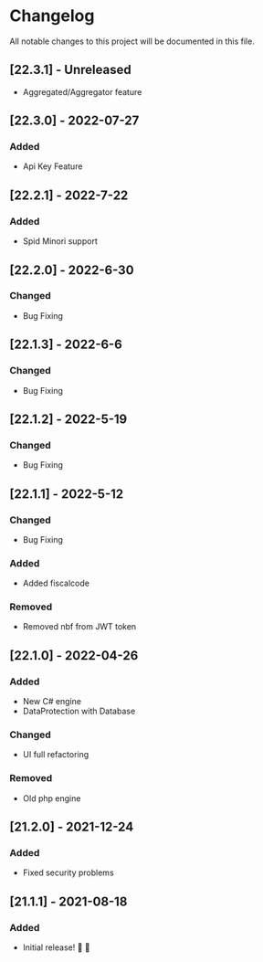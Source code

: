 # Changelog
All notable changes to this project will be documented in this file.

## [22.3.1] - Unreleased

- Aggregated/Aggregator feature

## [22.3.0] - 2022-07-27

### Added
- Api Key Feature

## [22.2.1] - 2022-7-22

### Added
- Spid Minori support

## [22.2.0] - 2022-6-30

### Changed
- Bug Fixing

## [22.1.3] - 2022-6-6

### Changed
- Bug Fixing

## [22.1.2] - 2022-5-19

### Changed
- Bug Fixing

## [22.1.1] - 2022-5-12

### Changed
- Bug Fixing

### Added 
- Added fiscalcode

### Removed
- Removed nbf from JWT token

## [22.1.0] - 2022-04-26

### Added 
- New C# engine
- DataProtection with Database

### Changed
- UI full refactoring

### Removed
- Old php engine

## [21.2.0] - 2021-12-24

### Added
- Fixed security problems

## [21.1.1] - 2021-08-18

### Added
* Initial release! 🎉 🎉
